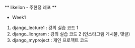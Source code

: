 ** likelion - 주현정 레포 **

- Week1

1. django_lecture1 : 강의 실습 코드 1
2. django_liongram : 강의 실습 코드 2 (인스타그램 게시물, 댓글)
3. django_myproject : 개인 프로젝트 코드
